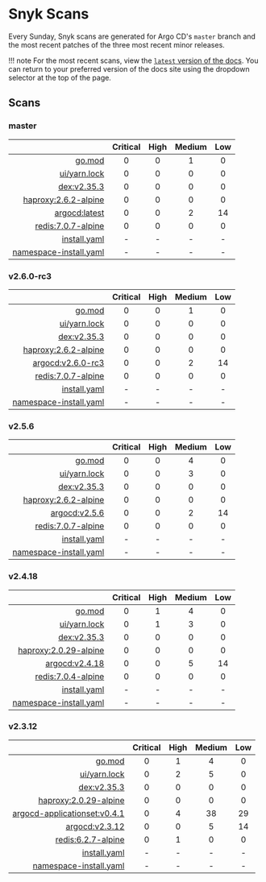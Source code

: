 # Snyk Scans

Every Sunday, Snyk scans are generated for Argo CD's `master` branch and the most recent patches of the three most
recent minor releases.

!!! note
    For the most recent scans, view the [`latest` version of the docs](https://argo-cd.readthedocs.io/en/latest/snyk/).
    You can return to your preferred version of the docs site using the dropdown selector at the top of the page.

## Scans

### master

|    | Critical | High | Medium | Low |
|---:|:--------:|:----:|:------:|:---:|
| [go.mod](master/argocd-test.html) | 0 | 0 | 1 | 0 |
| [ui/yarn.lock](master/argocd-test.html) | 0 | 0 | 0 | 0 |
| [dex:v2.35.3](master/ghcr.io_dexidp_dex_v2.35.3.html) | 0 | 0 | 0 | 0 |
| [haproxy:2.6.2-alpine](master/haproxy_2.6.2-alpine.html) | 0 | 0 | 0 | 0 |
| [argocd:latest](master/quay.io_argoproj_argocd_latest.html) | 0 | 0 | 2 | 14 |
| [redis:7.0.7-alpine](master/redis_7.0.7-alpine.html) | 0 | 0 | 0 | 0 |
| [install.yaml](master/argocd-iac-install.html) | - | - | - | - |
| [namespace-install.yaml](master/argocd-iac-namespace-install.html) | - | - | - | - |

### v2.6.0-rc3

|    | Critical | High | Medium | Low |
|---:|:--------:|:----:|:------:|:---:|
| [go.mod](v2.6.0-rc3/argocd-test.html) | 0 | 0 | 1 | 0 |
| [ui/yarn.lock](v2.6.0-rc3/argocd-test.html) | 0 | 0 | 0 | 0 |
| [dex:v2.35.3](v2.6.0-rc3/ghcr.io_dexidp_dex_v2.35.3.html) | 0 | 0 | 0 | 0 |
| [haproxy:2.6.2-alpine](v2.6.0-rc3/haproxy_2.6.2-alpine.html) | 0 | 0 | 0 | 0 |
| [argocd:v2.6.0-rc3](v2.6.0-rc3/quay.io_argoproj_argocd_v2.6.0-rc3.html) | 0 | 0 | 2 | 14 |
| [redis:7.0.7-alpine](v2.6.0-rc3/redis_7.0.7-alpine.html) | 0 | 0 | 0 | 0 |
| [install.yaml](v2.6.0-rc3/argocd-iac-install.html) | - | - | - | - |
| [namespace-install.yaml](v2.6.0-rc3/argocd-iac-namespace-install.html) | - | - | - | - |

### v2.5.6

|    | Critical | High | Medium | Low |
|---:|:--------:|:----:|:------:|:---:|
| [go.mod](v2.5.6/argocd-test.html) | 0 | 0 | 4 | 0 |
| [ui/yarn.lock](v2.5.6/argocd-test.html) | 0 | 0 | 3 | 0 |
| [dex:v2.35.3](v2.5.6/ghcr.io_dexidp_dex_v2.35.3.html) | 0 | 0 | 0 | 0 |
| [haproxy:2.6.2-alpine](v2.5.6/haproxy_2.6.2-alpine.html) | 0 | 0 | 0 | 0 |
| [argocd:v2.5.6](v2.5.6/quay.io_argoproj_argocd_v2.5.6.html) | 0 | 0 | 2 | 14 |
| [redis:7.0.7-alpine](v2.5.6/redis_7.0.7-alpine.html) | 0 | 0 | 0 | 0 |
| [install.yaml](v2.5.6/argocd-iac-install.html) | - | - | - | - |
| [namespace-install.yaml](v2.5.6/argocd-iac-namespace-install.html) | - | - | - | - |

### v2.4.18

|    | Critical | High | Medium | Low |
|---:|:--------:|:----:|:------:|:---:|
| [go.mod](v2.4.18/argocd-test.html) | 0 | 1 | 4 | 0 |
| [ui/yarn.lock](v2.4.18/argocd-test.html) | 0 | 1 | 3 | 0 |
| [dex:v2.35.3](v2.4.18/ghcr.io_dexidp_dex_v2.35.3.html) | 0 | 0 | 0 | 0 |
| [haproxy:2.0.29-alpine](v2.4.18/haproxy_2.0.29-alpine.html) | 0 | 0 | 0 | 0 |
| [argocd:v2.4.18](v2.4.18/quay.io_argoproj_argocd_v2.4.18.html) | 0 | 0 | 5 | 14 |
| [redis:7.0.4-alpine](v2.4.18/redis_7.0.4-alpine.html) | 0 | 0 | 0 | 0 |
| [install.yaml](v2.4.18/argocd-iac-install.html) | - | - | - | - |
| [namespace-install.yaml](v2.4.18/argocd-iac-namespace-install.html) | - | - | - | - |

### v2.3.12

|    | Critical | High | Medium | Low |
|---:|:--------:|:----:|:------:|:---:|
| [go.mod](v2.3.12/argocd-test.html) | 0 | 1 | 4 | 0 |
| [ui/yarn.lock](v2.3.12/argocd-test.html) | 0 | 2 | 5 | 0 |
| [dex:v2.35.3](v2.3.12/ghcr.io_dexidp_dex_v2.35.3.html) | 0 | 0 | 0 | 0 |
| [haproxy:2.0.29-alpine](v2.3.12/haproxy_2.0.29-alpine.html) | 0 | 0 | 0 | 0 |
| [argocd-applicationset:v0.4.1](v2.3.12/quay.io_argoproj_argocd-applicationset_v0.4.1.html) | 0 | 4 | 38 | 29 |
| [argocd:v2.3.12](v2.3.12/quay.io_argoproj_argocd_v2.3.12.html) | 0 | 0 | 5 | 14 |
| [redis:6.2.7-alpine](v2.3.12/redis_6.2.7-alpine.html) | 0 | 1 | 0 | 0 |
| [install.yaml](v2.3.12/argocd-iac-install.html) | - | - | - | - |
| [namespace-install.yaml](v2.3.12/argocd-iac-namespace-install.html) | - | - | - | - |

